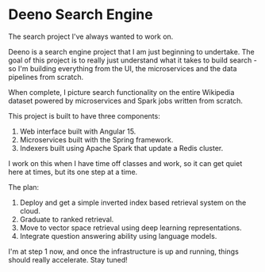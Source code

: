 # Deeno Search Engine

The search project I've always wanted to work on. 

Deeno is a search engine project that I am just beginning to undertake. The goal of this project is to really just 
understand what it takes to build search - so I'm building everything from the UI, the microservices and the data 
pipelines from scratch.

When complete, I picture search functionality on the entire Wikipedia dataset powered by microservices and Spark jobs
written from scratch. 

This project is built to have three components:

1. Web interface built with Angular 15.
2. Microservices built with the Spring framework. 
3. Indexers built using Apache Spark that update a Redis cluster.

I work on this when I have time off classes and work, so it can get quiet here at times, but its one step at a time.

The plan:
1. Deploy and get a simple inverted index based retrieval system on the cloud.
2. Graduate to ranked retrieval.
3. Move to vector space retrieval using deep learning representations.
4. Integrate question answering ability using language models.

I'm at step 1 now, and once the infrastructure is up and running, things should really accelerate. Stay tuned!


